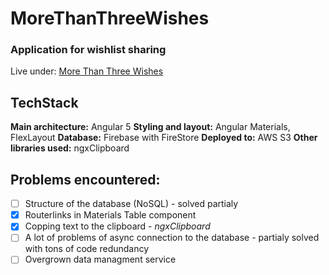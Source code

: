 # MoreThanThreeWishes

### Application for wishlist sharing
Live under: [More Than Three Wishes](http://pgrabinski.pl/MT3W)

## TechStack
**Main architecture:** Angular 5
**Styling and layout:** Angular Materials, FlexLayout
**Database:** Firebase with FireStore
**Deployed to:** AWS S3
**Other libraries used:** ngxClipboard


## Problems encountered:

* [ ] Structure of the database (NoSQL) - solved partialy
* [x] Routerlinks in Materials Table component
* [x] Copping text to the clipboard - *ngxClipboard*
* [ ] A lot of problems of async connection to the database - partialy solved with tons of code redundancy
* [ ] Overgrown data managment service
